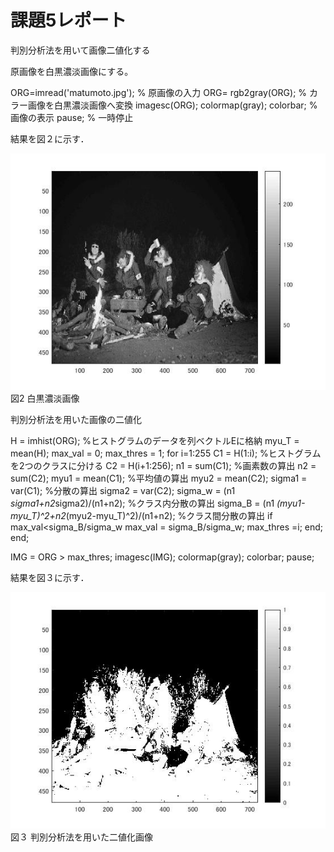 # 課題5レポート
判別分析法を用いて画像二値化する

 原画像を白黒濃淡画像にする。

 ORG=imread('matumoto.jpg'); % 原画像の入力 
 ORG= rgb2gray(ORG); % カラー画像を白黒濃淡画像へ変換
 imagesc(ORG); colormap(gray); colorbar; % 画像の表示 
 pause; % 一時停止 
 
結果を図２に示す． 
 
 ![原画像](https://github.com/masamisakurai/lecture_image_processing/blob/master/kadai5-1.jpg)   
 図2 白黒濃淡画像
 
 
判別分析法を用いた画像の二値化
 
H = imhist(ORG); %ヒストグラムのデータを列ベクトルEに格納 
myu_T = mean(H); 
max_val = 0; 
max_thres = 1; 
for i=1:255 
C1 = H(1:i); %ヒストグラムを2つのクラスに分ける 
C2 = H(i+1:256); 
n1 = sum(C1); %画素数の算出 
n2 = sum(C2); 
myu1 = mean(C1); %平均値の算出 
myu2 = mean(C2); 
sigma1 = var(C1); %分散の算出 
sigma2 = var(C2); 
sigma_w = (n1 *sigma1+n2*sigma2)/(n1+n2); %クラス内分散の算出 
sigma_B = (n1 *(myu1-myu_T)^2+n2*(myu2-myu_T)^2)/(n1+n2); %クラス間分散の算出 
if max_val<sigma_B/sigma_w 
max_val = sigma_B/sigma_w; 
max_thres =i; 
end; 
end; 

IMG = ORG > max_thres; 
imagesc(IMG); colormap(gray); colorbar; 
pause;
 
 結果を図３に示す． 
 
 ![原画像](https://github.com/masamisakurai/lecture_image_processing/blob/master/kadai5-2.jpg)   
 図３   判別分析法を用いた二値化画像
